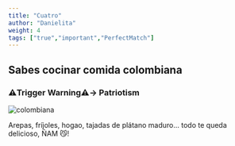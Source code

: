 ```yaml
---
title: "Cuatro"
author: "Danielita"
weight: 4
tags: ["true","important","PerfectMatch"]
---
```

## Sabes cocinar comida colombiana 
### :warning:Trigger Warning:warning:-> Patriotism
![colombiana](/images/colombiana2.jpg)

Arepas, fríjoles, hogao, tajadas de plátano maduro... todo te queda delicioso, ÑAM :smirk_cat:!